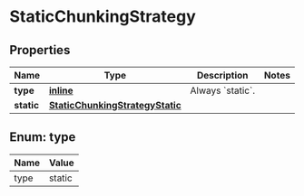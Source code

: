 
# StaticChunkingStrategy

## Properties
| Name | Type | Description | Notes |
| ------------ | ------------- | ------------- | ------------- |
| **type** | [**inline**](#Type) | Always &#x60;static&#x60;. |  |
| **static** | [**StaticChunkingStrategyStatic**](StaticChunkingStrategyStatic.md) |  |  |


<a id="Type"></a>
## Enum: type
| Name | Value |
| ---- | ----- |
| type | static |



